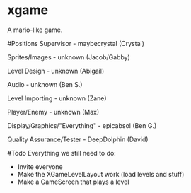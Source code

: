 # xgame
A mario-like game.

#Positions
Supervisor - maybecrystal (Crystal)

Sprites/Images - unknown (Jacob/Gabby)

Level Design - unknown (Abigail)

Audio - unknown (Ben S.)

Level Importing - unknown (Zane)

Player/Enemy - unknown (Max)

Display/Graphics/"Everything" - epicabsol (Ben G.)

Quality Assurance/Tester - DeepDolphin (David)

#Todo
Everything we still need to do:

- Invite everyone
- Make the XGameLevelLayout work (load levels and stuff)
- Make a GameScreen that plays a level
